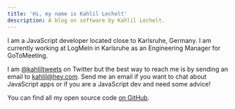 ```yaml
---
title: 'Hi, my name is Kahlil Lechelt'
description: A blog on software by Kahlil Lechelt.
---
```


I am a JavaScript developer located close to Karlsruhe, Germany. I am currently working at LogMeIn in Karlsruhe as an Engineering Manager for GoToMeeting.

I am [@kahliltweets](https://mobile.twitter.com/kahliltweets) on Twitter but the best way to reach me is by sending an email to [kahlil@hey.com](mailto:kahlil@hey.com). Send me an email if you want to chat about JavaScript apps or if you are a JavaScript dev and need some advice!

You can find all my open source code [on GitHub](https://github.com/kahlil).
